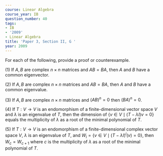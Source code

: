 ```yaml
---
course: Linear Algebra
course_year: IB
question_number: 40
tags:
- IB
- '2009'
- Linear Algebra
title: 'Paper 3, Section II, G '
year: 2009
---
```




For each of the following, provide a proof or counterexample.

(1) If $A, B$ are complex $n \times n$ matrices and $A B=B A$, then $A$ and $B$ have a common eigenvector.

(2) If $A, B$ are complex $n \times n$ matrices and $A B=B A$, then $A$ and $B$ have a common eigenvalue.

(3) If $A, B$ are complex $n \times n$ matrices and $(A B)^{n}=0$ then $(B A)^{n}=0$.

(4) If $T: V \rightarrow V$ is an endomorphism of a finite-dimensional vector space $V$ and $\lambda$ is an eigenvalue of $T$, then the dimension of $\{v \in V \mid(T-\lambda I) v=0\}$ equals the multiplicity of $\lambda$ as a root of the minimal polynomial of $T$.

(5) If $T: V \rightarrow V$ is an endomorphism of a finite-dimensional complex vector space $V$, $\lambda$ is an eigenvalue of $T$, and $W_{i}=\left\{v \in V \mid(T-\lambda I)^{i}(v)=0\right\}$, then $W_{c}=W_{c+1}$ where $c$ is the multiplicity of $\lambda$ as a root of the minimal polynomial of $T$.